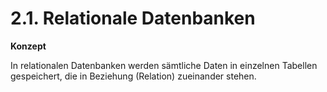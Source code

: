 # 2.1. Relationale Datenbanken

**Konzept**

In relationalen Datenbanken werden sämtliche Daten in einzelnen Tabellen gespeichert, die in Beziehung (Relation) zueinander stehen.